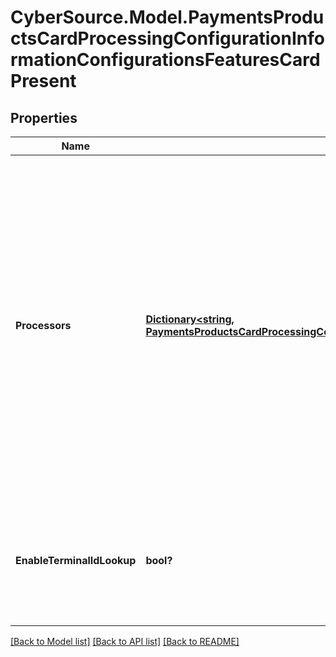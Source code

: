 # CyberSource.Model.PaymentsProductsCardProcessingConfigurationInformationConfigurationsFeaturesCardPresent
## Properties

Name | Type | Description | Notes
------------ | ------------- | ------------- | -------------
**Processors** | [**Dictionary&lt;string, PaymentsProductsCardProcessingConfigurationInformationConfigurationsFeaturesCardPresentProcessors&gt;**](PaymentsProductsCardProcessingConfigurationInformationConfigurationsFeaturesCardPresentProcessors.md) | e.g. * amexdirect * barclays2 * CUP * EFTPOS * fdiglobal * gpx * smartfdc * tsys * vero * VPC  For VPC, CUP and EFTPOS processors, replace the processor name from VPC or CUP or EFTPOS to the actual processor name in the sample request. e.g. replace VPC with &amp;lt;your vpc processor&amp;gt;  | [optional] 
**EnableTerminalIdLookup** | **bool?** | Used for Card Present and Virtual Terminal Transactions for Terminal ID lookup. Applicable for GPX (gpx) processor. | [optional] 

[[Back to Model list]](../README.md#documentation-for-models) [[Back to API list]](../README.md#documentation-for-api-endpoints) [[Back to README]](../README.md)

